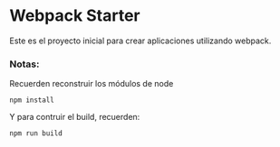# Webpack Starter

Este es el proyecto inicial para crear aplicaciones utilizando webpack.

### Notas:
Recuerden reconstruir los módulos de node
```
npm install
```

Y para contruir el build, recuerden:
```
npm run build
```